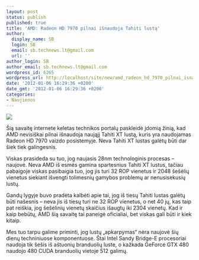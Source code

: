 ```yaml
---
layout: post
status: publish
published: true
title: 'AMD: Radeon HD 7970 pilnai išnaudoja Tahiti lustą'
author:
  display_name: SB
  login: SB
  email: sb.technews.lt@gmail.com
  url: ''
author_login: SB
author_email: sb.technews.lt@gmail.com
wordpress_id: 6265
wordpress_url: http://localhost/site/new/amd_radeon_hd_7970_pilnai_isnaudoja_tahiti_lusta/
date: '2012-01-06 16:29:36 +0200'
date_gmt: '2012-01-06 16:29:36 +0200'
categories:
- Naujienos
---
```

<div class="imgright"><img src="http://technews.lt/upload/amd-radeon-hd7970-e.jpg"  /></div>
<p>Šią savaitę internete keletas technikos portalų paskleidė įdomią žinią, kad AMD nevisiškai pilnai išnaudoja naująjį Tahiti XT lustą, kuris yra naudojamas Radeon HD 7970 vaizdo posistemyje. Neva Tahiti XT lustas galėtų būti dar šiek tiek galingesnis.</p>
<p>Viskas prasideda su tuo, jog naujasis 28nm technologinis procesas – naujovė. Neva AMD iš esmės gamina spartesnius Tahiti XT lustus, tačiau pabaigoje viskas pasibaigia tuo, jog jis turi 32 ROP vienetus ir 2048 šešėlių vienetus siekiant išvengti tolimesnių gamybos problemų ar nenusisekusių lustų.</p>
<p>Gandų lygyje buvo pradėta kalbėti apie tai, jog iš tiesų Tahiti lustas galėtų būti našesnis – neva jis iš tiesų turi ne 32 ROP vienetus, o net 40 jų, kas taip pat reiškia, jog šešėlinių vienetų skaičius išaugtų iki 2304 vienetų. Kad ir kaip bebūtų, AMD šią savaitę tai paneigė oficialiai, bet viskas gali būti ir kiek kitaip.</p>
<p>Mes tuo tarpu galime priminti, jog lustų „apkarpymas“ nėra naujovė šių dienų techniniuose komponentuose. Štai Intel Sandy Bridge-E procesoriai naudoja tik šešis iš aštuonių branduolių luste, o kažkada GeForce GTX 480 naudojo 480 CUDA branduolių vietoje 512 galimų.</p>
